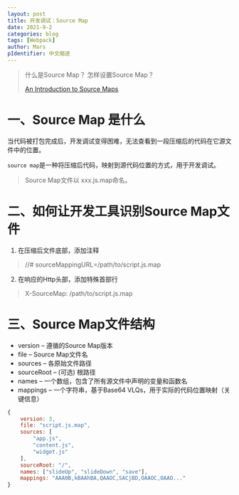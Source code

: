 ```yaml
---
layout: post
title: 开发调试：Source Map
date: 2021-9-2
categories: blog
tags: [Webpack]
author: Mars
pIdentifier: 中文缩进
---
```


> 什么是Source Map？ 怎样设置Source Map？
> 
> [An Introduction to Source Maps](https://blog.teamtreehouse.com/introduction-source-maps)

# 一、Source Map 是什么

当代码被打包完成后，开发调试变得困难，无法查看到一段压缩后的代码在它源文件中的位置。

`source map`是一种将压缩后代码，映射到源代码位置的方式，用于开发调试。 

> Source Map文件以 xxx.js.map命名。

# 二、如何让开发工具识别Source Map文件

1. 在压缩后文件底部，添加注释

> //# sourceMappingURL=/path/to/script.js.map

2. 在响应的Http头部，添加特殊首部行

> X-SourceMap: /path/to/script.js.map

# 三、Source Map文件结构

* version – 遵循的Source Map版本
* file – Source Map文件名
* sources – 各原始文件路径
* sourceRoot – (可选) 根路径
* names – 一个数组，包含了所有源文件中声明的变量和函数名
* mappings – 一个字符串，基于Base64 VLQs，用于实际的代码位置映射（关键信息）

```js
{
    version: 3,
    file: "script.js.map",
    sources: [
        "app.js",
        "content.js",
        "widget.js"
    ],
    sourceRoot: "/",
    names: ["slideUp", "slideDown", "save"],
    mappings: "AAA0B,kBAAhBA,QAAOC,SACjBD,OAAOC,OAAO..."
}
```
